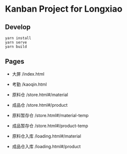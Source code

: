 # Kanban Project for Longxiao

## Develop
```
yarn install
yarn serve
yarn build
```

## Pages

- 大屏 /index.html

- 考勤 /kaoqin.html

- 原料仓 /store.html#/material

- 成品仓 /store.html#/product

- 原料暂存仓 /store.html#/material-temp

- 成品暂存仓 /store.html#/product-temp

- 原料仓入库 /loading.html#/material

- 成品仓入库 /loading.html#/product
